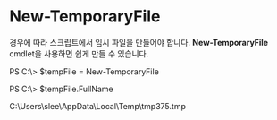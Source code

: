 # <a name="new-temporaryfile"></a>New-TemporaryFile
경우에 따라 스크립트에서 임시 파일을 만들어야 합니다. **New-TemporaryFile** cmdlet을 사용하면 쉽게 만들 수 있습니다.

PS C:\\&gt; $tempFile = New-TemporaryFile

PS C:\\&gt; $tempFile.FullName

C:\\Users\\slee\\AppData\\Local\\Temp\\tmp375.tmp
